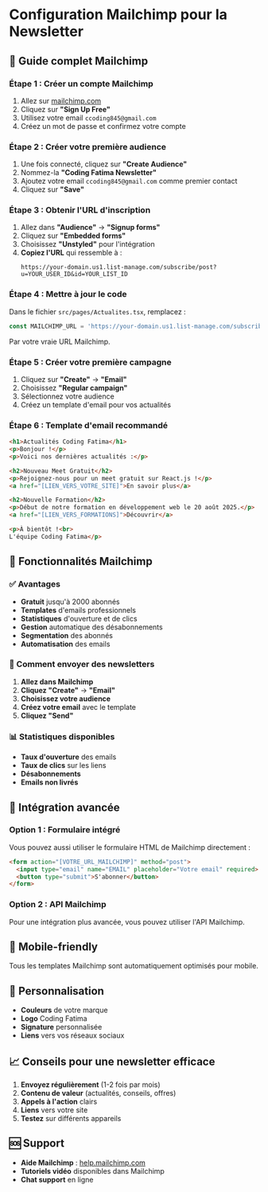 # Configuration Mailchimp pour la Newsletter

## 🚀 Guide complet Mailchimp

### Étape 1 : Créer un compte Mailchimp
1. Allez sur [mailchimp.com](https://mailchimp.com/)
2. Cliquez sur **"Sign Up Free"**
3. Utilisez votre email `ccoding845@gmail.com`
4. Créez un mot de passe et confirmez votre compte

### Étape 2 : Créer votre première audience
1. Une fois connecté, cliquez sur **"Create Audience"**
2. Nommez-la **"Coding Fatima Newsletter"**
3. Ajoutez votre email `ccoding845@gmail.com` comme premier contact
4. Cliquez sur **"Save"**

### Étape 3 : Obtenir l'URL d'inscription
1. Allez dans **"Audience"** → **"Signup forms"**
2. Cliquez sur **"Embedded forms"**
3. Choisissez **"Unstyled"** pour l'intégration
4. **Copiez l'URL** qui ressemble à :
   ```
   https://your-domain.us1.list-manage.com/subscribe/post?u=YOUR_USER_ID&id=YOUR_LIST_ID
   ```

### Étape 4 : Mettre à jour le code
Dans le fichier `src/pages/Actualites.tsx`, remplacez :
```javascript
const MAILCHIMP_URL = 'https://your-domain.us1.list-manage.com/subscribe/post?u=YOUR_USER_ID&id=YOUR_LIST_ID';
```
Par votre vraie URL Mailchimp.

### Étape 5 : Créer votre première campagne
1. Cliquez sur **"Create"** → **"Email"**
2. Choisissez **"Regular campaign"**
3. Sélectionnez votre audience
4. Créez un template d'email pour vos actualités

### Étape 6 : Template d'email recommandé
```html
<h1>Actualités Coding Fatima</h1>
<p>Bonjour !</p>
<p>Voici nos dernières actualités :</p>

<h2>Nouveau Meet Gratuit</h2>
<p>Rejoignez-nous pour un meet gratuit sur React.js !</p>
<a href="[LIEN_VERS_VOTRE_SITE]">En savoir plus</a>

<h2>Nouvelle Formation</h2>
<p>Début de notre formation en développement web le 20 août 2025.</p>
<a href="[LIEN_VERS_FORMATIONS]">Découvrir</a>

<p>À bientôt !<br>
L'équipe Coding Fatima</p>
```

## 📧 Fonctionnalités Mailchimp

### ✅ Avantages
- **Gratuit** jusqu'à 2000 abonnés
- **Templates** d'emails professionnels
- **Statistiques** d'ouverture et de clics
- **Gestion** automatique des désabonnements
- **Segmentation** des abonnés
- **Automatisation** des emails

### 🎯 Comment envoyer des newsletters
1. **Allez dans Mailchimp**
2. **Cliquez "Create"** → **"Email"**
3. **Choisissez votre audience**
4. **Créez votre email** avec le template
5. **Cliquez "Send"**

### 📊 Statistiques disponibles
- **Taux d'ouverture** des emails
- **Taux de clics** sur les liens
- **Désabonnements**
- **Emails non livrés**

## 🔧 Intégration avancée

### Option 1 : Formulaire intégré
Vous pouvez aussi utiliser le formulaire HTML de Mailchimp directement :
```html
<form action="[VOTRE_URL_MAILCHIMP]" method="post">
  <input type="email" name="EMAIL" placeholder="Votre email" required>
  <button type="submit">S'abonner</button>
</form>
```

### Option 2 : API Mailchimp
Pour une intégration plus avancée, vous pouvez utiliser l'API Mailchimp.

## 📱 Mobile-friendly
Tous les templates Mailchimp sont automatiquement optimisés pour mobile.

## 🎨 Personnalisation
- **Couleurs** de votre marque
- **Logo** Coding Fatima
- **Signature** personnalisée
- **Liens** vers vos réseaux sociaux

## 📈 Conseils pour une newsletter efficace
1. **Envoyez régulièrement** (1-2 fois par mois)
2. **Contenu de valeur** (actualités, conseils, offres)
3. **Appels à l'action** clairs
4. **Liens** vers votre site
5. **Testez** sur différents appareils

## 🆘 Support
- **Aide Mailchimp** : [help.mailchimp.com](https://help.mailchimp.com)
- **Tutoriels vidéo** disponibles dans Mailchimp
- **Chat support** en ligne 